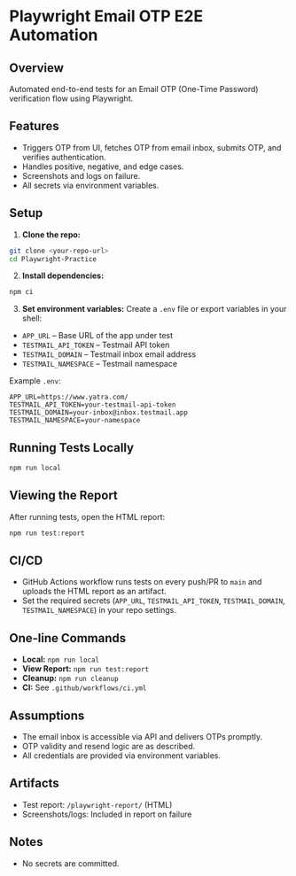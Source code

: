 # Playwright Email OTP E2E Automation

## Overview
Automated end-to-end tests for an Email OTP (One-Time Password) verification flow using Playwright.

## Features
- Triggers OTP from UI, fetches OTP from email inbox, submits OTP, and verifies authentication.
- Handles positive, negative, and edge cases.
- Screenshots and logs on failure.
- All secrets via environment variables.

## Setup
1. **Clone the repo:**
  ```sh
  git clone <your-repo-url>
  cd Playwright-Practice
  ```
2. **Install dependencies:**
  ```sh
  npm ci
  ```
3. **Set environment variables:**
  Create a `.env` file or export variables in your shell:
  - `APP_URL` – Base URL of the app under test
  - `TESTMAIL_API_TOKEN` – Testmail API token
  - `TESTMAIL_DOMAIN` – Testmail inbox email address
  - `TESTMAIL_NAMESPACE` – Testmail namespace

  Example `.env`:
  ```env
  APP_URL=https://www.yatra.com/
  TESTMAIL_API_TOKEN=your-testmail-api-token
  TESTMAIL_DOMAIN=your-inbox@inbox.testmail.app
  TESTMAIL_NAMESPACE=your-namespace
  ```

## Running Tests Locally
```sh
npm run local
```

## Viewing the Report
After running tests, open the HTML report:
```sh
npm run test:report
```

## CI/CD
- GitHub Actions workflow runs tests on every push/PR to `main` and uploads the HTML report as an artifact.
- Set the required secrets (`APP_URL`, `TESTMAIL_API_TOKEN`, `TESTMAIL_DOMAIN`, `TESTMAIL_NAMESPACE`) in your repo settings.

## One-line Commands
- **Local:** `npm run local`
- **View Report:** `npm run test:report`
- **Cleanup:** `npm run cleanup`
- **CI:** See `.github/workflows/ci.yml`

## Assumptions
- The email inbox is accessible via API and delivers OTPs promptly.
- OTP validity and resend logic are as described.
- All credentials are provided via environment variables.

## Artifacts
- Test report: `/playwright-report/` (HTML)
- Screenshots/logs: Included in report on failure

## Notes
- No secrets are committed.
